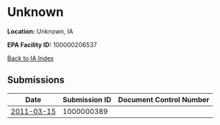 # Unknown

**Location:** Unknown, IA

**EPA Facility ID:** 100000206537

[Back to IA Index](../../index.md)

## Submissions

| Date | Submission ID | Document Control Number |
|------|--------------|-------------------------|
| [2011-03-15](submissions/1000000389.md) | 1000000389 |  |
